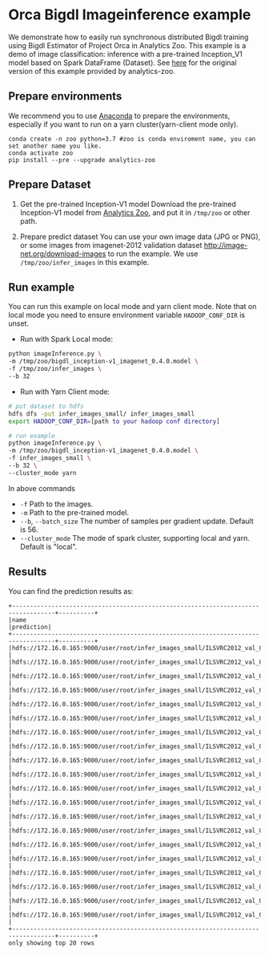 # Orca Bigdl Imageinference example

We demonstrate how to easily run synchronous distributed Bigdl training using Bigdl Estimator of Project Orca in Analytics Zoo. 
This example is a demo of image classification: inference with a pre-trained Inception_V1 model based on Spark DataFrame (Dataset). 
See [here](https://github.com/intel-analytics/analytics-zoo/tree/master/pyzoo/zoo/examples/nnframes/imageInference) for the original version of this example provided by analytics-zoo.

## Prepare environments
We recommend you to use [Anaconda](https://www.anaconda.com/distribution/#linux) to prepare the environments, especially if you want to run on a yarn cluster(yarn-client mode only).
```
conda create -n zoo python=3.7 #zoo is conda enviroment name, you can set another name you like.
conda activate zoo
pip install --pre --upgrade analytics-zoo
```

## Prepare Dataset
1. Get the pre-trained Inception-V1 model
Download the pre-trained Inception-V1 model from [Analytics Zoo](https://s3-ap-southeast-1.amazonaws.com/bigdl-models/imageclassification/imagenet/bigdl_inception-v1_imagenet_0.4.0.model),
and put it in `/tmp/zoo` or other path.

2. Prepare predict dataset
You can use your own image data (JPG or PNG), or some images from imagenet-2012 validation
dataset <http://image-net.org/download-images> to run the example. We use `/tmp/zoo/infer_images`
in this example.


## Run example
You can run this example on local mode and yarn client mode. 
Note that on local mode you need to ensure environment variable `HADOOP_CONF_DIR` is unset.

- Run with Spark Local mode:
```bash
python imageInference.py \
-m /tmp/zoo/bigdl_inception-v1_imagenet_0.4.0.model \
-f /tmp/zoo/infer_images \
--b 32
```

- Run with Yarn Client mode:
```bash
# put dataset to hdfs
hdfs dfs -put infer_images_small/ infer_images_small
export HADOOP_CONF_DIR=[path to your hadoop conf directory]

# run example
python imageInference.py \
-m /tmp/zoo/bigdl_inception-v1_imagenet_0.4.0.model \
-f infer_images_small \
--b 32 \
--cluster_mode yarn
```

In above commands
* `-f` Path to the images.
* `-m` Path to the pre-trained model.
* `--b`, `--batch_size` The number of samples per gradient update. Default is 56.
* `--cluster_mode` The mode of spark cluster, supporting local and yarn. Default is "local".


## Results
You can find the prediction results as:
```
+----------------------------------------------------------------------------------+----------+
|name                                                                              |prediction|
+----------------------------------------------------------------------------------+----------+
|hdfs://172.16.0.165:9000/user/root/infer_images_small/ILSVRC2012_val_00000010.JPEG|283.0     |
|hdfs://172.16.0.165:9000/user/root/infer_images_small/ILSVRC2012_val_00000011.JPEG|109.0     |
|hdfs://172.16.0.165:9000/user/root/infer_images_small/ILSVRC2012_val_00000012.JPEG|286.0     |
|hdfs://172.16.0.165:9000/user/root/infer_images_small/ILSVRC2012_val_00000013.JPEG|370.0     |
|hdfs://172.16.0.165:9000/user/root/infer_images_small/ILSVRC2012_val_00000014.JPEG|757.0     |
|hdfs://172.16.0.165:9000/user/root/infer_images_small/ILSVRC2012_val_00000015.JPEG|595.0     |
|hdfs://172.16.0.165:9000/user/root/infer_images_small/ILSVRC2012_val_00000016.JPEG|147.0     |
|hdfs://172.16.0.165:9000/user/root/infer_images_small/ILSVRC2012_val_00000017.JPEG|1.0       |
|hdfs://172.16.0.165:9000/user/root/infer_images_small/ILSVRC2012_val_00000018.JPEG|21.0      |
|hdfs://172.16.0.165:9000/user/root/infer_images_small/ILSVRC2012_val_00000019.JPEG|478.0     |
|hdfs://172.16.0.165:9000/user/root/infer_images_small/ILSVRC2012_val_00000020.JPEG|517.0     |
|hdfs://172.16.0.165:9000/user/root/infer_images_small/ILSVRC2012_val_00000021.JPEG|334.0     |
|hdfs://172.16.0.165:9000/user/root/infer_images_small/ILSVRC2012_val_00000022.JPEG|179.0     |
|hdfs://172.16.0.165:9000/user/root/infer_images_small/ILSVRC2012_val_00000023.JPEG|948.0     |
|hdfs://172.16.0.165:9000/user/root/infer_images_small/ILSVRC2012_val_00000024.JPEG|727.0     |
|hdfs://172.16.0.165:9000/user/root/infer_images_small/ILSVRC2012_val_00000025.JPEG|23.0      |
|hdfs://172.16.0.165:9000/user/root/infer_images_small/ILSVRC2012_val_00000026.JPEG|846.0     |
|hdfs://172.16.0.165:9000/user/root/infer_images_small/ILSVRC2012_val_00000027.JPEG|270.0     |
|hdfs://172.16.0.165:9000/user/root/infer_images_small/ILSVRC2012_val_00000028.JPEG|166.0     |
|hdfs://172.16.0.165:9000/user/root/infer_images_small/ILSVRC2012_val_00000029.JPEG|64.0      |
+----------------------------------------------------------------------------------+----------+
only showing top 20 rows

```
